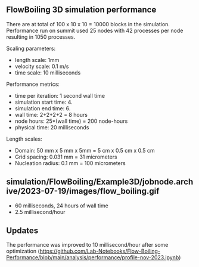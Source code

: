 ## FlowBoiling 3D simulation performance

There are at total of 100 x 10 x 10 = 10000 blocks in the simulation.
Performance run on summit used 25 nodes with 42 processes per node resulting 
in 1050 processes.

Scaling parameters:
- length scale: 1mm
- velocity scale: 0.1 m/s
- time scale: 10 milliseconds

Performance metrics:

- time per iteration: 1 second wall time
- simulation start time: 4. 
- simulation end time: 6.
- wall time: 2+2+2+2 = 8 hours
- node hours: 25*(wall time) = 200 node-hours 
- physical time: 20 milliseconds

Length scales:
- Domain: 50 mm x 5 mm x 5mm = 5 cm x 0.5 cm x 0.5 cm
- Grid spacing: 0.031 mm = 31 micrometers
- Nucleation radius: 0.1 mm = 100 micrometers

## simulation/FlowBoiling/Example3D/jobnode.archive/2023-07-19/images/flow_boiling.gif

- 60 milliseconds, 24 hours of wall time
- 2.5 millisecond/hour

## Updates

The performance was improved to 10 millisecond/hour after some optimization (https://github.com/Lab-Notebooks/Flow-Boiling-Performance/blob/main/analysis/performance/profile-nov-2023.ipynb)
